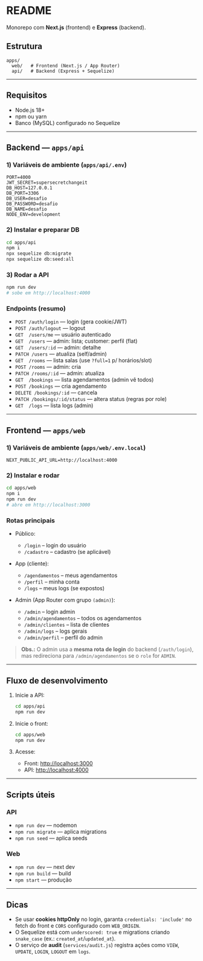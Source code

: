 # README

Monorepo com **Next.js** (frontend) e **Express** (backend).

## Estrutura

```
apps/
  web/   # Frontend (Next.js / App Router)
  api/   # Backend (Express + Sequelize)
```

---

## Requisitos

* Node.js 18+
* npm ou yarn
* Banco (MySQL) configurado no Sequelize

---

## Backend — `apps/api`

### 1) Variáveis de ambiente (`apps/api/.env`)

```env
PORT=4000
JWT_SECRET=supersecretchangeit
DB_HOST=127.0.0.1
DB_PORT=3306
DB_USER=desafio
DB_PASSWORD=desafio
DB_NAME=desafio
NODE_ENV=development
```

### 2) Instalar e preparar DB

```bash
cd apps/api
npm i
npx sequelize db:migrate
npx sequelize db:seed:all
```

### 3) Rodar a API

```bash
npm run dev
# sobe em http://localhost:4000
```

### Endpoints (resumo)

* `POST /auth/login` — login (gera cookie/JWT)
* `POST /auth/logout` — logout
* `GET  /users/me` — usuário autenticado
* `GET  /users` — admin: lista; customer: perfil (flat)
* `GET  /users/:id` — admin: detalhe
* `PATCH /users` — atualiza (self/admin)
* `GET  /rooms` — lista salas (use `?full=1` p/ horários/slot)
* `POST /rooms` — admin: cria
* `PATCH /rooms/:id` — admin: atualiza
* `GET  /bookings` — lista agendamentos (admin vê todos)
* `POST /bookings` — cria agendamento
* `DELETE /bookings/:id` — cancela
* `PATCH /bookings/:id/status` — altera status (regras por role)
* `GET  /logs` — lista logs (admin)

---

## Frontend — `apps/web`

### 1) Variáveis de ambiente (`apps/web/.env.local`)

```env
NEXT_PUBLIC_API_URL=http://localhost:4000
```

### 2) Instalar e rodar

```bash
cd apps/web
npm i
npm run dev
# abre em http://localhost:3000
```

### Rotas principais

* Público:

  * `/login` – login do usuário
  * `/cadastro` – cadastro (se aplicável)
* App (cliente):

  * `/agendamentos` – meus agendamentos
  * `/perfil` – minha conta
  * `/logs` – meus logs (se expostos)
* Admin (App Router com grupo `(admin)`):

  * `/admin` – login admin
  * `/admin/agendamentos` – todos os agendamentos
  * `/admin/clientes` – lista de clientes
  * `/admin/logs` – logs gerais
  * `/admin/perfil` – perfil do admin

> **Obs.:** O admin usa a **mesma rota de login** do backend (`/auth/login`), mas redireciona para `/admin/agendamentos` se o `role` for `ADMIN`.

---

## Fluxo de desenvolvimento

1. Inicie a API:

   ```bash
   cd apps/api
   npm run dev
   ```
2. Inicie o front:

   ```bash
   cd apps/web
   npm run dev
   ```
3. Acesse:

   * Front: [http://localhost:3000](http://localhost:3000)
   * API: [http://localhost:4000](http://localhost:4000)

---

## Scripts úteis

### API

* `npm run dev` — nodemon
* `npm run migrate` — aplica migrations
* `npm run seed` — aplica seeds

### Web

* `npm run dev` — next dev
* `npm run build` — build
* `npm start` — produção

---

## Dicas

* Se usar **cookies httpOnly** no login, garanta `credentials: 'include'` no fetch do front e `CORS` configurado com `WEB_ORIGIN`.
* O Sequelize está com `underscored: true` e migrations criando `snake_case` (ex.: `created_at`/`updated_at`).
* O serviço de **audit** (`services/audit.js`) registra ações como `VIEW`, `UPDATE`, `LOGIN`, `LOGOUT` em `logs`.